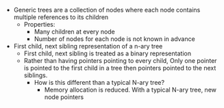 - Generic trees are a collection of nodes where each node contains multiple references to its children
	- Properties:
		- Many children at every node
		- Number of nodes for each node is not known in advance
- First child, next sibling representation of a n-ary tree
	- First child, next sibling is treated as a binary representation 
	- Rather than having pointers pointing to every child, Only one pointer is pointed to the first child in a tree then pointers pointed to the next siblings. 
		- How is this different than a typical N-ary tree?
			- Memory allocation is reduced. With a typical N-ary tree, new node pointers
